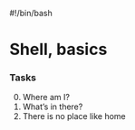 #!/bin/bash
# Shell, basics



### Tasks
0. Where am I?
1. What’s in there?
2. There is no place like home
